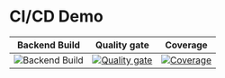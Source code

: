 # CI/CD Demo

| Backend Build | Quality gate | Coverage |
| :---: | :----: | :------: | 
| ![Backend Build](https://github.com/StanYorgov/ci-demo/actions/workflows/build-backend.yml/badge.svg?branch=main) | [![Quality gate](https://sonarcloud.io/api/project_badges/quality_gate?project=fdiba-ci-demo-backend)](https://sonarcloud.io/summary/new_code?id=fdiba-ci-demo-backend)| [![Coverage](https://sonarcloud.io/api/project_badges/measure?project=fdiba-ci-demo-backend&metric=coverage)](https://sonarcloud.io/summary/new_code?id=fdiba-ci-demo-backend)|
